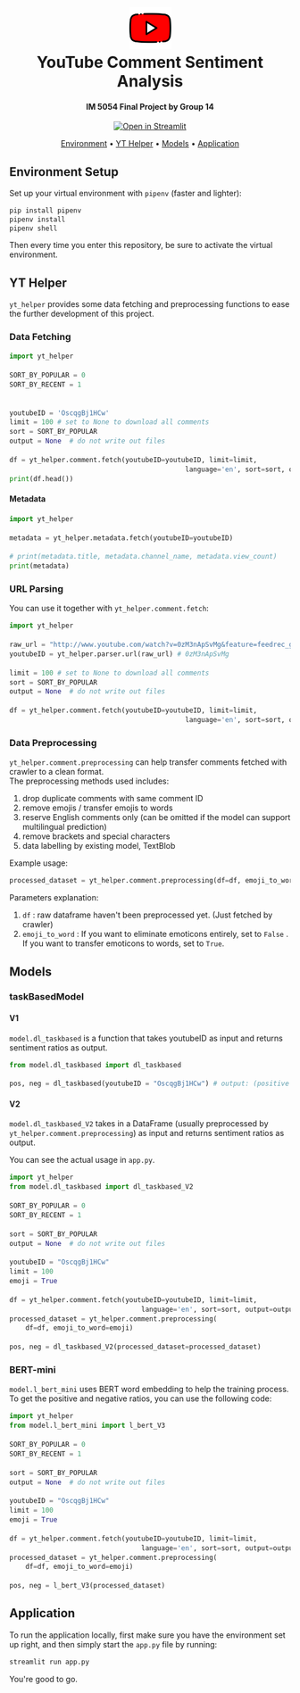 <h1 align="center">
  <br>
  <a href="https://share.streamlit.io/icheft/youtube-comment-sentiment-analysis/main/app.py"><img src="assets/img/youtube.png" alt="yt-logo" width="75"></a>
  <br>
  YouTube Comment Sentiment Analysis
  <br>
</h1>

<h4 align="center">IM 5054 Final Project by Group 14</h4>

<p align="center">
  <a href="https://share.streamlit.io/icheft/youtube-comment-sentiment-analysis/main/app.py">
    <img src="https://static.streamlit.io/badges/streamlit_badge_black_white.svg"
         alt="Open in Streamlit">
  </a>
</p>

<p align="center">
  <a href="#demo">Environment</a> •
  <a href="#getting-started">YT Helper</a> •
  <a href="#how-to-use">Models</a> •
  <a href="#how-to-use">Application</a>
</p>

## Environment Setup

Set up your virtual environment with `pipenv` (faster and lighter):

```shell
pip install pipenv
pipenv install
pipenv shell
```

Then every time you enter this repository, be sure to activate the virtual environment.

## YT Helper

`yt_helper` provides some data fetching and preprocessing functions to ease the further development of this project.

### Data Fetching

```py
import yt_helper

SORT_BY_POPULAR = 0
SORT_BY_RECENT = 1


youtubeID = 'OscqgBj1HCw'
limit = 100 # set to None to download all comments
sort = SORT_BY_POPULAR
output = None  # do not write out files

df = yt_helper.comment.fetch(youtubeID=youtubeID, limit=limit,
                                            language='en', sort=sort, output=output)
print(df.head())
```

#### Metadata

```py
import yt_helper

metadata = yt_helper.metadata.fetch(youtubeID=youtubeID)

# print(metadata.title, metadata.channel_name, metadata.view_count)
print(metadata)
```

### URL Parsing

You can use it together with `yt_helper.comment.fetch`:

```py
import yt_helper

raw_url = "http://www.youtube.com/watch?v=0zM3nApSvMg&feature=feedrec_grec_index"
youtubeID = yt_helper.parser.url(raw_url) # 0zM3nApSvMg

limit = 100 # set to None to download all comments
sort = SORT_BY_POPULAR
output = None  # do not write out files

df = yt_helper.comment.fetch(youtubeID=youtubeID, limit=limit,
                                            language='en', sort=sort, output=output)
```

### Data Preprocessing

`yt_helper.comment.preprocessing` can help transfer comments fetched with crawler to a clean format.  
The preprocessing methods used includes:  
1. drop duplicate comments with same comment ID
2. remove emojis / transfer emojis to words
3. reserve English comments only (can be omitted if the model can support multilingual prediction)
4. remove brackets and special characters
5. data labelling by existing model, TextBlob

Example usage:  
```py
processed_dataset = yt_helper.comment.preprocessing(df=df, emoji_to_word=True)
```
Parameters explanation:  
1. `df` : raw dataframe haven't been preprocessed yet. (Just fetched by crawler)
2. `emoji_to_word` : If you want to eliminate emoticons entirely, set to `False` . If you want to transfer emoticons to words, set to `True`. 


## Models
### taskBasedModel

#### V1

`model.dl_taskbased` is a function that takes youtubeID as input and returns sentiment ratios as output.

```py
from model.dl_taskbased import dl_taskbased

pos, neg = dl_taskbased(youtubeID = "OscqgBj1HCw") # output: (positive ratio, negative ratio) 
```

#### V2

`model.dl_taskbased_V2` takes in a DataFrame (usually preprocessed by `yt_helper.comment.preprocessing`) as input and returns sentiment ratios as output.

You can see the actual usage in `app.py`.

```py
import yt_helper
from model.dl_taskbased import dl_taskbased_V2

SORT_BY_POPULAR = 0
SORT_BY_RECENT = 1

sort = SORT_BY_POPULAR
output = None  # do not write out files

youtubeID = "OscqgBj1HCw"
limit = 100
emoji = True

df = yt_helper.comment.fetch(youtubeID=youtubeID, limit=limit,
                                 language='en', sort=sort, output=output)
processed_dataset = yt_helper.comment.preprocessing(
    df=df, emoji_to_word=emoji)

pos, neg = dl_taskbased_V2(processed_dataset=processed_dataset)
```

### BERT-mini

`model.l_bert_mini` uses BERT word embedding to help the training process. To get the positive and negative ratios, you can use the following code:

```py
import yt_helper
from model.l_bert_mini import l_bert_V3

SORT_BY_POPULAR = 0
SORT_BY_RECENT = 1

sort = SORT_BY_POPULAR
output = None  # do not write out files

youtubeID = "OscqgBj1HCw"
limit = 100
emoji = True

df = yt_helper.comment.fetch(youtubeID=youtubeID, limit=limit,
                                 language='en', sort=sort, output=output)
processed_dataset = yt_helper.comment.preprocessing(
    df=df, emoji_to_word=emoji)

pos, neg = l_bert_V3(processed_dataset)
```

## Application

To run the application locally, first make sure you have the environment set up right, and then simply start the `app.py` file by running:

```py
streamlit run app.py
```

You're good to go. 